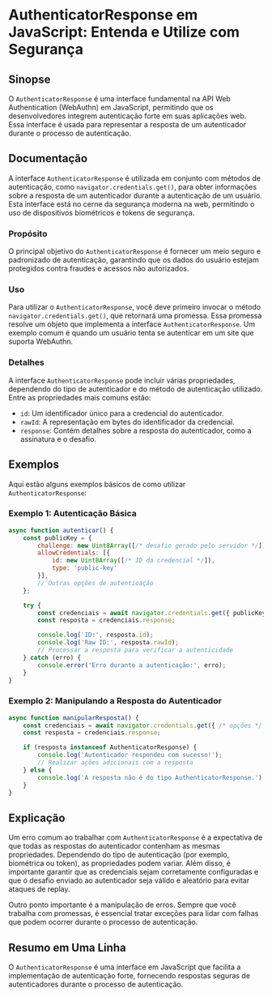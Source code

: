 <!--
Meta Description: # AuthenticatorResponse em JavaScript: Entenda e Utilize com Segurança ## Sinopse O `AuthenticatorResponse` é uma interface fundamental na API Web Aut...
Meta Keywords: autenticação, authenticatorresponse, resposta, que, autenticador
-->

# AuthenticatorResponse em JavaScript: Entenda e Utilize com Segurança

## Sinopse
O `AuthenticatorResponse` é uma interface fundamental na API Web Authentication (WebAuthn) em JavaScript, permitindo que os desenvolvedores integrem autenticação forte em suas aplicações web. Essa interface é usada para representar a resposta de um autenticador durante o processo de autenticação.

## Documentação
A interface `AuthenticatorResponse` é utilizada em conjunto com métodos de autenticação, como `navigator.credentials.get()`, para obter informações sobre a resposta de um autenticador durante a autenticação de um usuário. Esta interface está no cerne da segurança moderna na web, permitindo o uso de dispositivos biométricos e tokens de segurança.

### Propósito
O principal objetivo do `AuthenticatorResponse` é fornecer um meio seguro e padronizado de autenticação, garantindo que os dados do usuário estejam protegidos contra fraudes e acessos não autorizados.

### Uso
Para utilizar o `AuthenticatorResponse`, você deve primeiro invocar o método `navigator.credentials.get()`, que retornará uma promessa. Essa promessa resolve um objeto que implementa a interface `AuthenticatorResponse`. Um exemplo comum é quando um usuário tenta se autenticar em um site que suporta WebAuthn.

### Detalhes
A interface `AuthenticatorResponse` pode incluir várias propriedades, dependendo do tipo de autenticador e do método de autenticação utilizado. Entre as propriedades mais comuns estão:

- `id`: Um identificador único para a credencial do autenticador.
- `rawId`: A representação em bytes do identificador da credencial.
- `response`: Contém detalhes sobre a resposta do autenticador, como a assinatura e o desafio.

## Exemplos
Aqui estão alguns exemplos básicos de como utilizar `AuthenticatorResponse`:

### Exemplo 1: Autenticação Básica
```javascript
async function autenticar() {
    const publicKey = {
        challenge: new Uint8Array([/* desafio gerado pelo servidor */]),
        allowCredentials: [{
            id: new Uint8Array([/* ID da credencial */]),
            type: 'public-key'
        }],
        // Outras opções de autenticação
    };

    try {
        const credenciais = await navigator.credentials.get({ publicKey });
        const resposta = credenciais.response;

        console.log('ID:', resposta.id);
        console.log('Raw ID:', resposta.rawId);
        // Processar a resposta para verificar a autenticidade
    } catch (erro) {
        console.error('Erro durante a autenticação:', erro);
    }
}
```

### Exemplo 2: Manipulando a Resposta do Autenticador
```javascript
async function manipularResposta() {
    const credenciais = await navigator.credentials.get({ /* opções */ });
    const resposta = credenciais.response;

    if (resposta instanceof AuthenticatorResponse) {
        console.log('Autenticador respondeu com sucesso!');
        // Realizar ações adicionais com a resposta
    } else {
        console.log('A resposta não é do tipo AuthenticatorResponse.');
    }
}
```

## Explicação
Um erro comum ao trabalhar com `AuthenticatorResponse` é a expectativa de que todas as respostas do autenticador contenham as mesmas propriedades. Dependendo do tipo de autenticação (por exemplo, biométrica ou token), as propriedades podem variar. Além disso, é importante garantir que as credenciais sejam corretamente configuradas e que o desafio enviado ao autenticador seja válido e aleatório para evitar ataques de replay.

Outro ponto importante é a manipulação de erros. Sempre que você trabalha com promessas, é essencial tratar exceções para lidar com falhas que podem ocorrer durante o processo de autenticação.

## Resumo em Uma Linha
O `AuthenticatorResponse` é uma interface em JavaScript que facilita a implementação de autenticação forte, fornecendo respostas seguras de autenticadores durante o processo de autenticação.